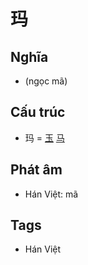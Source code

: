 # 玛

## Nghĩa

* (ngọc mã)

## Cấu trúc
* 玛 = [玉](玉.md) [马](马.md)

## Phát âm

* Hán Việt: mã

## Tags
* Hán Việt

<script>window.HANZI_FIELD='玛';</script>
